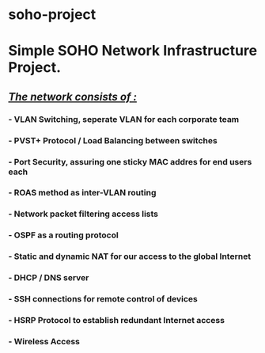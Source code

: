# soho-project
# **Simple SOHO Network Infrastructure Project.**
## *[The network consists of :](https://github.com/ramilsfrv01/soho-project/blob/main/image.png)*
###  - VLAN Switching, seperate VLAN for each corporate team
###  - PVST+ Protocol / Load Balancing between switches
###  - Port Security, assuring one sticky MAC addres for end users each
###  - ROAS method as inter-VLAN routing
###  - Network packet filtering access lists
###  - OSPF as a routing protocol
###  - Static and dynamic NAT for our access to the global Internet
###  - DHCP / DNS server
###  - SSH connections for remote control of devices
###  - HSRP Protocol to establish redundant Internet access
###  - Wireless Access 

